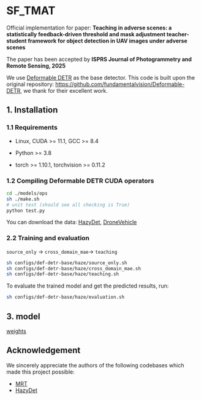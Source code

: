 # SF_TMAT
Official implementation for paper: **Teaching in adverse scenes: a statistically feedback-driven threshold and mask adjustment teacher-student framework for object detection in UAV images under adverse scenes**

The paper has been accepted by **ISPRS Journal of Photogrammetry and Remote Sensing, 2025**

We use [Deformable DETR](https://github.com/fundamentalvision/Deformable-DETR) as the base detector. This code is built upon the original repository: https://github.com/fundamentalvision/Deformable-DETR, we thank for their excellent work.

## 1. Installation

### 1.1 Requirements

- Linux, CUDA >= 11.1, GCC >= 8.4

- Python >= 3.8

- torch >= 1.10.1, torchvision >= 0.11.2

### 1.2 Compiling Deformable DETR CUDA operators

```bash
cd ./models/ops
sh ./make.sh
# unit test (should see all checking is True)
python test.py
```
You can download the data: [HazyDet](https://github.com/GrokCV/HazyDet), [DroneVehicle](https://github.com/VisDrone/DroneVehicle)

### 2.2 Training and evaluation
 `source_only` → `cross_domain_mae`→ `teaching`
```bash
sh configs/def-detr-base/haze/source_only.sh
sh configs/def-detr-base/haze/cross_domain_mae.sh
sh configs/def-detr-base/haze/teaching.sh
```

To evaluate the trained model and get the predicted results, run:
```bash
sh configs/def-detr-base/haze/evaluation.sh
```

## 3. model
[weights](https://drive.google.com/file/d/1auV5lf8Ydw6xvi-du34PNYSYh1dRILmr/view?usp=drive_link)



## Acknowledgement
We sincerely appreciate the authors of the following codebases which made this project possible:
- [MRT](https://github.com/JeremyZhao1998/MRT-release)  
- [HazyDet](https://github.com/GrokCV/HazyDet) 

